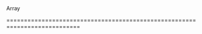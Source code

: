 <!--merge--><!--/merge-->
<!--type-->Array<String, dxBoxItem, Object><!--/type-->
===========================================================================
